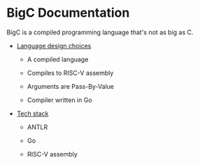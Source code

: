 # BigC Documentation
BigC is a compiled programming language that's not as big as C.

- [Language design choices](designChoices.md)

    - A compiled language

    - Compiles to RISC-V assembly

    - Arguments are Pass-By-Value

    - Compiler written in Go

- [Tech stack](techStack.md)

    - ANTLR 

    - Go 

    - RISC-V assembly
